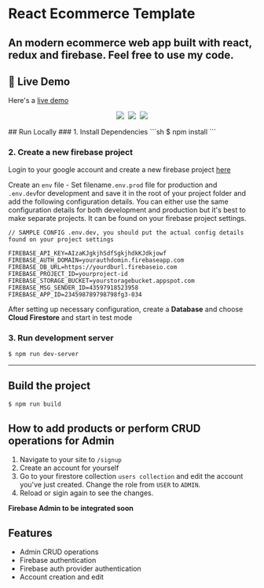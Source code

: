 # React Ecommerce Template

## An modern ecommerce web app built with react, redux and firebase. Feel free to use my code.

## :link: Live Demo

Here's a [live demo](react-ecommerce-d720b.web.app/)

<p align="center"> 
  <kbd>
        <img src="https://res.cloudinary.com/sam13/image/upload/v1614069448/img1_oas9zh.png"></img>
  </kbd>
   <kbd>
        <img src="https://res.cloudinary.com/sam13/image/upload/v1614069448/img2_w1mosc.png"></img>
  </kbd>
   <kbd>
        <img src="https://res.cloudinary.com/sam13/image/upload/v1614069447/img3_z3afb2.png"></img>
  </kbd>
</p>
## Run Locally
### 1. Install Dependencies
```sh
$ npm install
```

### 2. Create a new firebase project

Login to your google account and create a new firebase project [here](https://console.firebase.google.com/u/0/)

Create an `env` file - Set filename`.env.prod` file for production and `.env.dev`for development and save it in the root of your project folder
and add the following configuration details. You can either use the same configuration details for both development and production but it's best to make separate projects. It can be found on your firebase project settings.

```
// SAMPLE CONFIG .env.dev, you should put the actual config details found on your project settings

FIREBASE_API_KEY=AIzaKJgkjhSdfSgkjhdkKJdkjowf
FIREBASE_AUTH_DOMAIN=yourauthdomin.firebaseapp.com
FIREBASE_DB_URL=https://yourdburl.firebaseio.com
FIREBASE_PROJECT_ID=yourproject-id
FIREBASE_STORAGE_BUCKET=yourstoragebucket.appspot.com
FIREBASE_MSG_SENDER_ID=43597918523958
FIREBASE_APP_ID=234598789798798fg3-034

```

After setting up necessary configuration,
create a **Database** and choose **Cloud Firestore** and start in test mode

### 3. Run development server

```sh
$ npm run dev-server
```

---

## Build the project

```sh
$ npm run build
```

## How to add products or perform CRUD operations for Admin

1. Navigate to your site to `/signup`
2. Create an account for yourself
3. Go to your firestore collection `users collection` and edit the account you've just created. Change the role from `USER` to `ADMIN`.
4. Reload or sigin again to see the changes.

**Firebase Admin to be integrated soon**

## Features

- Admin CRUD operations
- Firebase authentication
- Firebase auth provider authentication
- Account creation and edit
